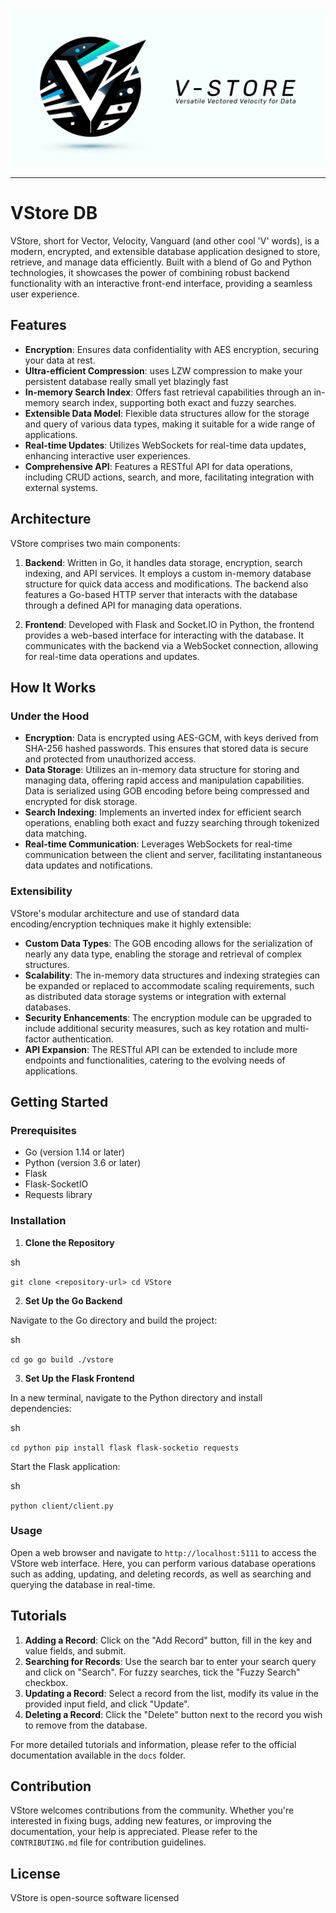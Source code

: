<img src="./splash.png">


----
VStore DB
===========================

VStore, short for Vector, Velocity, Vanguard (and other cool 'V' words), is a modern, encrypted, and extensible database application designed to store, retrieve, and manage data efficiently. Built with a blend of Go and Python technologies, it showcases the power of combining robust backend functionality with an interactive front-end interface, providing a seamless user experience.

Features
--------

*   **Encryption**: Ensures data confidentiality with AES encryption, securing your data at rest.
*   **Ultra-efficient Compression**: uses LZW compression to make your persistent database really small yet blazingly fast
*   **In-memory Search Index**: Offers fast retrieval capabilities through an in-memory search index, supporting both exact and fuzzy searches.
*   **Extensible Data Model**: Flexible data structures allow for the storage and query of various data types, making it suitable for a wide range of applications.
*   **Real-time Updates**: Utilizes WebSockets for real-time data updates, enhancing interactive user experiences.
*   **Comprehensive API**: Features a RESTful API for data operations, including CRUD actions, search, and more, facilitating integration with external systems.

Architecture
------------

VStore comprises two main components:

1.  **Backend**: Written in Go, it handles data storage, encryption, search indexing, and API services. It employs a custom in-memory database structure for quick data access and modifications. The backend also features a Go-based HTTP server that interacts with the database through a defined API for managing data operations.
    
2.  **Frontend**: Developed with Flask and Socket.IO in Python, the frontend provides a web-based interface for interacting with the database. It communicates with the backend via a WebSocket connection, allowing for real-time data operations and updates.
    

How It Works
------------

### Under the Hood

*   **Encryption**: Data is encrypted using AES-GCM, with keys derived from SHA-256 hashed passwords. This ensures that stored data is secure and protected from unauthorized access.
*   **Data Storage**: Utilizes an in-memory data structure for storing and managing data, offering rapid access and manipulation capabilities. Data is serialized using GOB encoding before being compressed and encrypted for disk storage.
*   **Search Indexing**: Implements an inverted index for efficient search operations, enabling both exact and fuzzy searching through tokenized data matching.
*   **Real-time Communication**: Leverages WebSockets for real-time communication between the client and server, facilitating instantaneous data updates and notifications.

### Extensibility

VStore's modular architecture and use of standard data encoding/encryption techniques make it highly extensible:

*   **Custom Data Types**: The GOB encoding allows for the serialization of nearly any data type, enabling the storage and retrieval of complex structures.
*   **Scalability**: The in-memory data structures and indexing strategies can be expanded or replaced to accommodate scaling requirements, such as distributed data storage systems or integration with external databases.
*   **Security Enhancements**: The encryption module can be upgraded to include additional security measures, such as key rotation and multi-factor authentication.
*   **API Expansion**: The RESTful API can be extended to include more endpoints and functionalities, catering to the evolving needs of applications.

Getting Started
---------------

### Prerequisites

*   Go (version 1.14 or later)
*   Python (version 3.6 or later)
*   Flask
*   Flask-SocketIO
*   Requests library

### Installation

1.  **Clone the Repository**

sh

`git clone <repository-url> cd VStore`

2.  **Set Up the Go Backend**

Navigate to the Go directory and build the project:

sh

`cd go go build ./vstore`

3.  **Set Up the Flask Frontend**

In a new terminal, navigate to the Python directory and install dependencies:

sh

`cd python pip install flask flask-socketio requests`

Start the Flask application:

sh

`python client/client.py`

### Usage

Open a web browser and navigate to `http://localhost:5111` to access the VStore web interface. Here, you can perform various database operations such as adding, updating, and deleting records, as well as searching and querying the database in real-time.

Tutorials
---------

1.  **Adding a Record**: Click on the "Add Record" button, fill in the key and value fields, and submit.
2.  **Searching for Records**: Use the search bar to enter your search query and click on "Search". For fuzzy searches, tick the "Fuzzy Search" checkbox.
3.  **Updating a Record**: Select a record from the list, modify its value in the provided input field, and click "Update".
4.  **Deleting a Record**: Click the "Delete" button next to the record you wish to remove from the database.

For more detailed tutorials and information, please refer to the official documentation available in the `docs` folder.

Contribution
------------

VStore welcomes contributions from the community. Whether you're interested in fixing bugs, adding new features, or improving the documentation, your help is appreciated. Please refer to the `CONTRIBUTING.md` file for contribution guidelines.

License
-------

VStore is open-source software licensed